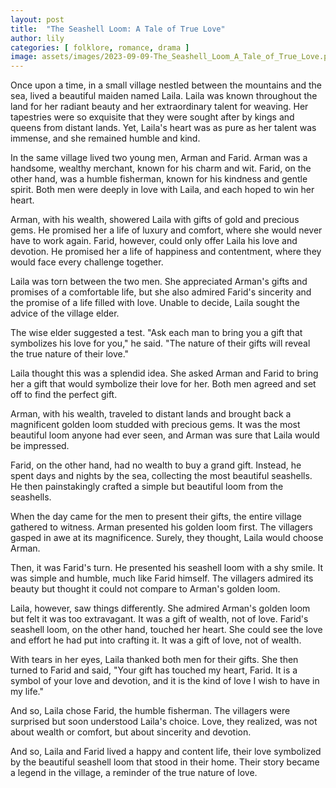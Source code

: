 ```yaml
---
layout: post
title:  "The Seashell Loom: A Tale of True Love"
author: lily
categories: [ folklore, romance, drama ]
image: assets/images/2023-09-09-The_Seashell_Loom_A_Tale_of_True_Love.png
---
```


Once upon a time, in a small village nestled between the mountains and the sea, lived a beautiful maiden named Laila. Laila was known throughout the land for her radiant beauty and her extraordinary talent for weaving. Her tapestries were so exquisite that they were sought after by kings and queens from distant lands. Yet, Laila's heart was as pure as her talent was immense, and she remained humble and kind.

In the same village lived two young men, Arman and Farid. Arman was a handsome, wealthy merchant, known for his charm and wit. Farid, on the other hand, was a humble fisherman, known for his kindness and gentle spirit. Both men were deeply in love with Laila, and each hoped to win her heart.

Arman, with his wealth, showered Laila with gifts of gold and precious gems. He promised her a life of luxury and comfort, where she would never have to work again. Farid, however, could only offer Laila his love and devotion. He promised her a life of happiness and contentment, where they would face every challenge together.

Laila was torn between the two men. She appreciated Arman's gifts and promises of a comfortable life, but she also admired Farid's sincerity and the promise of a life filled with love. Unable to decide, Laila sought the advice of the village elder.

The wise elder suggested a test. "Ask each man to bring you a gift that symbolizes his love for you," he said. "The nature of their gifts will reveal the true nature of their love."

Laila thought this was a splendid idea. She asked Arman and Farid to bring her a gift that would symbolize their love for her. Both men agreed and set off to find the perfect gift.

Arman, with his wealth, traveled to distant lands and brought back a magnificent golden loom studded with precious gems. It was the most beautiful loom anyone had ever seen, and Arman was sure that Laila would be impressed.

Farid, on the other hand, had no wealth to buy a grand gift. Instead, he spent days and nights by the sea, collecting the most beautiful seashells. He then painstakingly crafted a simple but beautiful loom from the seashells.

When the day came for the men to present their gifts, the entire village gathered to witness. Arman presented his golden loom first. The villagers gasped in awe at its magnificence. Surely, they thought, Laila would choose Arman.

Then, it was Farid's turn. He presented his seashell loom with a shy smile. It was simple and humble, much like Farid himself. The villagers admired its beauty but thought it could not compare to Arman's golden loom.

Laila, however, saw things differently. She admired Arman's golden loom but felt it was too extravagant. It was a gift of wealth, not of love. Farid's seashell loom, on the other hand, touched her heart. She could see the love and effort he had put into crafting it. It was a gift of love, not of wealth.

With tears in her eyes, Laila thanked both men for their gifts. She then turned to Farid and said, "Your gift has touched my heart, Farid. It is a symbol of your love and devotion, and it is the kind of love I wish to have in my life."

And so, Laila chose Farid, the humble fisherman. The villagers were surprised but soon understood Laila's choice. Love, they realized, was not about wealth or comfort, but about sincerity and devotion.

And so, Laila and Farid lived a happy and content life, their love symbolized by the beautiful seashell loom that stood in their home. Their story became a legend in the village, a reminder of the true nature of love.
